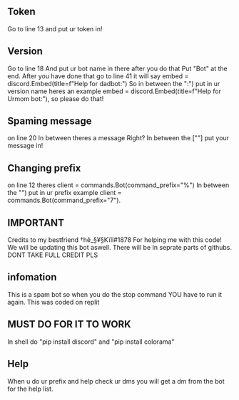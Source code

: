 ## Token
Go to line 13 and put ur token in!

## Version
Go to line 18 And put ur bot name in there after you do that Put "Bot" at the end. After you have done that go to line 41 it will say         embed = discord.Embed(title=f"Help for dadbot:") So in between the ":") put in ur version name heres an example         embed = discord.Embed(title=f"Help for Urmom bot:"),
so please do that!

## Spaming message
on line 20 In between theres a message Right? In between the [""] put your message in!

## Changing prefix
on line 12 theres client = commands.Bot(command_prefix="%") In between the "")
put in ur prefix example client = commands.Bot(command_prefix="7").


## IMPORTANT
Credits to my bestfriend †hê_§¥§Kïll#1878 For helping me with this code! We will be updating this bot aswell. There will be In seprate parts of githubs.
DONT TAKE FULL CREDIT PLS


## infomation
This is a spam bot so when you do the stop command YOU have to run it again. This was coded on replit

## MUST DO FOR IT TO WORK
In shell do "pip install discord" and "pip install colorama"

## Help 
When u do ur prefix and help check ur dms you will get a dm from the bot for the help list.
